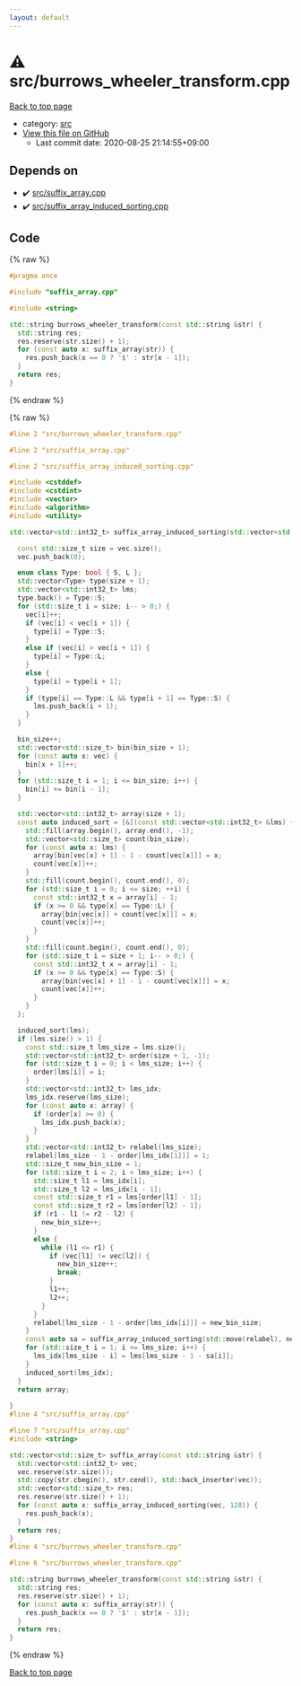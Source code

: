 ```yaml
---
layout: default
---
```


<!-- mathjax config similar to math.stackexchange -->
<script type="text/javascript" async
  src="https://cdnjs.cloudflare.com/ajax/libs/mathjax/2.7.5/MathJax.js?config=TeX-MML-AM_CHTML">
</script>
<script type="text/x-mathjax-config">
  MathJax.Hub.Config({
    TeX: { equationNumbers: { autoNumber: "AMS" }},
    tex2jax: {
      inlineMath: [ ['$','$'] ],
      processEscapes: true
    },
    "HTML-CSS": { matchFontHeight: false },
    displayAlign: "left",
    displayIndent: "2em"
  });
</script>

<script type="text/javascript" src="https://cdnjs.cloudflare.com/ajax/libs/jquery/3.4.1/jquery.min.js"></script>
<script src="https://cdn.jsdelivr.net/npm/jquery-balloon-js@1.1.2/jquery.balloon.min.js" integrity="sha256-ZEYs9VrgAeNuPvs15E39OsyOJaIkXEEt10fzxJ20+2I=" crossorigin="anonymous"></script>
<script type="text/javascript" src="../../assets/js/copy-button.js"></script>
<link rel="stylesheet" href="../../assets/css/copy-button.css" />


# :warning: src/burrows_wheeler_transform.cpp

<a href="../../index.html">Back to top page</a>

* category: <a href="../../index.html#25d902c24283ab8cfbac54dfa101ad31">src</a>
* <a href="{{ site.github.repository_url }}/blob/master/src/burrows_wheeler_transform.cpp">View this file on GitHub</a>
    - Last commit date: 2020-08-25 21:14:55+09:00




## Depends on

* :heavy_check_mark: <a href="suffix_array.cpp.html">src/suffix_array.cpp</a>
* :heavy_check_mark: <a href="suffix_array_induced_sorting.cpp.html">src/suffix_array_induced_sorting.cpp</a>


## Code

<a id="unbundled"></a>
{% raw %}
```cpp
#pragma once

#include "suffix_array.cpp"

#include <string>

std::string burrows_wheeler_transform(const std::string &str) {
  std::string res;
  res.reserve(str.size() + 1);
  for (const auto x: suffix_array(str)) {
    res.push_back(x == 0 ? '$' : str[x - 1]);
  }
  return res;
}

```
{% endraw %}

<a id="bundled"></a>
{% raw %}
```cpp
#line 2 "src/burrows_wheeler_transform.cpp"

#line 2 "src/suffix_array.cpp"

#line 2 "src/suffix_array_induced_sorting.cpp"

#include <cstddef>
#include <cstdint>
#include <vector>
#include <algorithm>
#include <utility>

std::vector<std::int32_t> suffix_array_induced_sorting(std::vector<std::int32_t> vec, std::size_t bin_size) {

  const std::size_t size = vec.size();
  vec.push_back(0);

  enum class Type: bool { S, L };
  std::vector<Type> type(size + 1);
  std::vector<std::int32_t> lms;
  type.back() = Type::S;
  for (std::size_t i = size; i-- > 0;) {
    vec[i]++;
    if (vec[i] < vec[i + 1]) {
      type[i] = Type::S;
    }
    else if (vec[i] > vec[i + 1]) {
      type[i] = Type::L;
    }
    else {
      type[i] = type[i + 1];
    }
    if (type[i] == Type::L && type[i + 1] == Type::S) {
      lms.push_back(i + 1);
    }
  }

  bin_size++;
  std::vector<std::size_t> bin(bin_size + 1);
  for (const auto x: vec) {
    bin[x + 1]++;
  }
  for (std::size_t i = 1; i <= bin_size; i++) {
    bin[i] += bin[i - 1];
  }

  std::vector<std::int32_t> array(size + 1);
  const auto induced_sort = [&](const std::vector<std::int32_t> &lms) {
    std::fill(array.begin(), array.end(), -1);
    std::vector<std::size_t> count(bin_size);
    for (const auto x: lms) {
      array[bin[vec[x] + 1] - 1 - count[vec[x]]] = x;
      count[vec[x]]++;
    }
    std::fill(count.begin(), count.end(), 0);
    for (std::size_t i = 0; i <= size; ++i) {
      const std::int32_t x = array[i] - 1;
      if (x >= 0 && type[x] == Type::L) {
        array[bin[vec[x]] + count[vec[x]]] = x;
        count[vec[x]]++;
      }
    }
    std::fill(count.begin(), count.end(), 0);
    for (std::size_t i = size + 1; i-- > 0;) {
      const std::int32_t x = array[i] - 1;
      if (x >= 0 && type[x] == Type::S) {
        array[bin[vec[x] + 1] - 1 - count[vec[x]]] = x;
        count[vec[x]]++;
      }
    }
  };

  induced_sort(lms);
  if (lms.size() > 1) {
    const std::size_t lms_size = lms.size();
    std::vector<std::int32_t> order(size + 1, -1);
    for (std::size_t i = 0; i < lms_size; i++) {
      order[lms[i]] = i;
    }
    std::vector<std::int32_t> lms_idx;
    lms_idx.reserve(lms_size);
    for (const auto x: array) {
      if (order[x] >= 0) {
        lms_idx.push_back(x);
      }
    }
    std::vector<std::int32_t> relabel(lms_size);
    relabel[lms_size - 1 - order[lms_idx[1]]] = 1;
    std::size_t new_bin_size = 1;
    for (std::size_t i = 2; i < lms_size; i++) {
      std::size_t l1 = lms_idx[i];
      std::size_t l2 = lms_idx[i - 1];
      const std::size_t r1 = lms[order[l1] - 1];
      const std::size_t r2 = lms[order[l2] - 1];
      if (r1 - l1 != r2 - l2) {
        new_bin_size++;
      }
      else {
        while (l1 <= r1) {
          if (vec[l1] != vec[l2]) {
            new_bin_size++;
            break;
          }
          l1++;
          l2++;
        }
      }
      relabel[lms_size - 1 - order[lms_idx[i]]] = new_bin_size;
    }
    const auto sa = suffix_array_induced_sorting(std::move(relabel), new_bin_size + 1);
    for (std::size_t i = 1; i <= lms_size; i++) {
      lms_idx[lms_size - i] = lms[lms_size - 1 - sa[i]];
    }
    induced_sort(lms_idx);
  }
  return array;
  
}
#line 4 "src/suffix_array.cpp"

#line 7 "src/suffix_array.cpp"
#include <string>

std::vector<std::size_t> suffix_array(const std::string &str) {
  std::vector<std::int32_t> vec;
  vec.reserve(str.size());
  std::copy(str.cbegin(), str.cend(), std::back_inserter(vec));
  std::vector<std::size_t> res;
  res.reserve(str.size() + 1);
  for (const auto x: suffix_array_induced_sorting(vec, 128)) {
    res.push_back(x);
  }
  return res;
}
#line 4 "src/burrows_wheeler_transform.cpp"

#line 6 "src/burrows_wheeler_transform.cpp"

std::string burrows_wheeler_transform(const std::string &str) {
  std::string res;
  res.reserve(str.size() + 1);
  for (const auto x: suffix_array(str)) {
    res.push_back(x == 0 ? '$' : str[x - 1]);
  }
  return res;
}

```
{% endraw %}

<a href="../../index.html">Back to top page</a>

